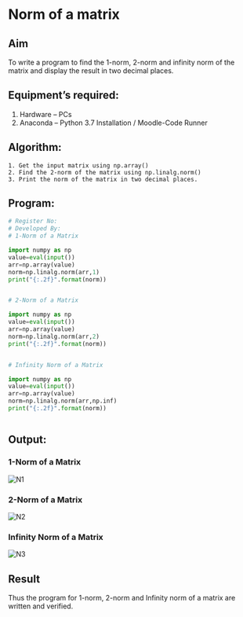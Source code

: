 # Norm of a matrix
## Aim
To write a program to find the 1-norm, 2-norm and infinity norm of the matrix and display the result in two decimal places.
## Equipment’s required:
1.	Hardware – PCs
2.	Anaconda – Python 3.7 Installation / Moodle-Code Runner
## Algorithm:
	1. Get the input matrix using np.array()   
    2. Find the 2-norm of the matrix using np.linalg.norm()
	3. Print the norm of the matrix in two decimal places.
## Program:
```Python
# Register No:
# Developed By:
# 1-Norm of a Matrix

import numpy as np
value=eval(input())
arr=np.array(value)
norm=np.linalg.norm(arr,1)
print("{:.2f}".format(norm))


# 2-Norm of a Matrix

import numpy as np
value=eval(input())
arr=np.array(value)
norm=np.linalg.norm(arr,2)
print("{:.2f}".format(norm))


# Infinity Norm of a Matrix

import numpy as np
value=eval(input())
arr=np.array(value)
norm=np.linalg.norm(arr,np.inf)
print("{:.2f}".format(norm))



```
## Output:
### 1-Norm of a Matrix
![N1](https://github.com/Mrnithishx/Norm-of-a-matrix/assets/148201573/1e03f92f-856b-4ae1-b84a-b0c6527ae04d)

### 2-Norm of a Matrix
![N2](https://github.com/Mrnithishx/Norm-of-a-matrix/assets/148201573/0f2bd064-c1a7-4dc4-98ca-df2207b50000)


### Infinity Norm of a Matrix
![N3](https://github.com/Mrnithishx/Norm-of-a-matrix/assets/148201573/977af5aa-b0e6-405e-b685-a13dbb27db0e)


## Result
Thus the program for 1-norm, 2-norm and Infinity norm of a matrix are written and verified.
